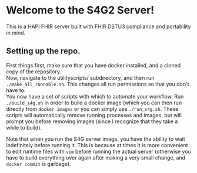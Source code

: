 # Welcome to the S4G2 Server!
This is a HAPI FHIR server built with FHIR DSTU3 compliance and portability in mind.  

## Setting up the repo.  
First things first, make sure that you have docker installed, and a cloned copy of the repository.  
Now, navigate to the utilityscripts/ subdirectory, and then run ```./make_all_runnable.sh```.  This changes all run permissions so that you don't have to.  
You now have a set of scripts with which to automate your workflow.  Run ```./build_s4g.sh``` in order to build a docker image (which you can then run directly from ```docker images``` or you can simply use ```./run_s4g.sh```.  These scripts will automatically remove running processes and images, but will prompt you before removing images (since I recognize that they take a while to build).  

Note that when you run the S4G server image, you have the ability to wait indefinitely before running it.  This is because at times it is more convenient to edit runtime files with ```vim``` before running the actual server (otherwise you have to build everything over again after making a very small change, and ```docker commit``` is garbage).